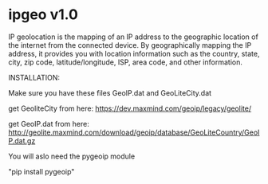 # ipgeo v1.0

IP geolocation is the mapping of an IP address to the geographic location of the internet from the connected device. By geographically mapping the IP address, it provides you with location information such as the country, state, city, zip code, latitude/longitude, ISP, area code, and other information.

INSTALLATION:

Make sure you have these files GeoIP.dat and GeoLiteCity.dat

get GeoliteCity from here: https://dev.maxmind.com/geoip/legacy/geolite/

get GeoIP.dat from here: http://geolite.maxmind.com/download/geoip/database/GeoLiteCountry/GeoIP.dat.gz

You will aslo need the pygeoip module

"pip install pygeoip"




